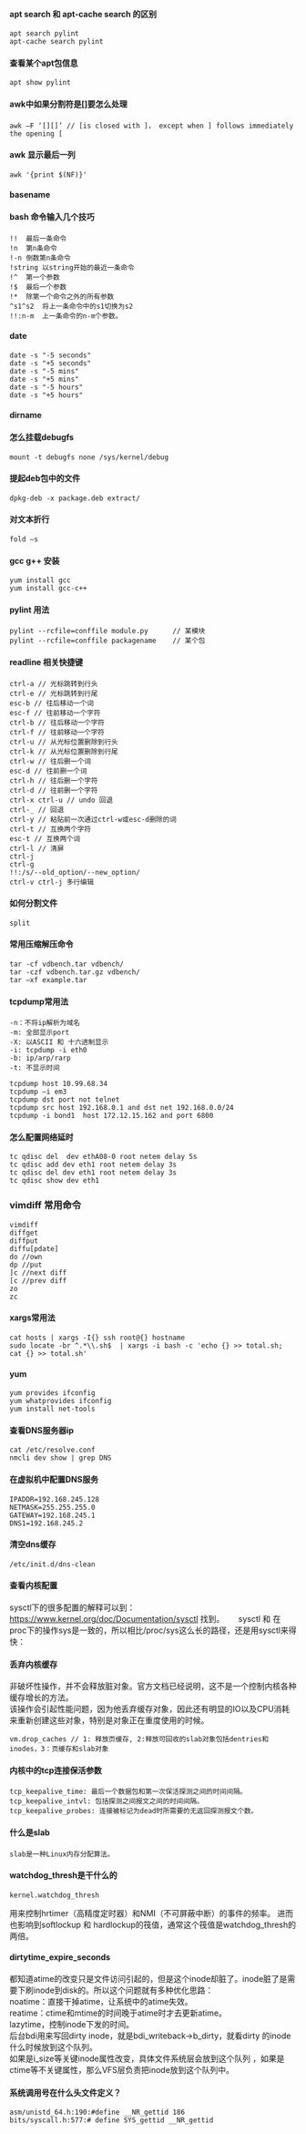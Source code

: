 #### apt search 和 apt-cache search 的区别
    
    apt search pylint
    apt-cache search pylint

#### 查看某个apt包信息

    apt show pylint

#### awk中如果分割符是[]要怎么处理

    awk –F ‘[][]’ // [is closed with ]， except when ] follows immediately the opening [

#### awk 显示最后一列

    awk '{print $(NF)}'
    
#### basename
    
#### bash 命令输入几个技巧

    !!	最后一条命令
    !n	第n条命令
    !-n	倒数第n条命令
    !string	以string开始的最近一条命令
    !^	第一个参数
    !$	最后一个参数
    !*	除第一个命令之外的所有参数
    ^s1^s2	将上一条命令中的s1切换为s2
    !!:n-m	上一条命令的n-m个参数。
 
 #### date 
 
    date -s "-5 seconds"
    date -s "+5 seconds"
    date -s "-5 mins"
    date -s "+5 mins"
    date -s "-5 hours"
    date -s "+5 hours"

#### dirname

#### 怎么挂载debugfs

    mount -t debugfs none /sys/kernel/debug

#### 提起deb包中的文件

    dpkg-deb -x package.deb extract/
   
#### 对文本折行
 
    fold –s
 
#### gcc g++ 安装

    yum install gcc
    yum install gcc-c++


#### pylint 用法
    
    pylint --rcfile=conffile module.py      // 某模块
    pylint --rcfile=conffile packagename    // 某个包

    
#### readline 相关快捷键

    ctrl-a // 光标跳转到行头
    ctrl-e // 光标跳转到行尾
    esc-b // 往后移动一个词
    esc-f // 往前移动一个字符
    ctrl-b // 往后移动一个字符
    ctrl-f // 往前移动一个字符
    ctrl-u // 从光标位置删除到行头
    ctrl-k // 从光标位置删除到行尾
    ctrl-w // 往后删一个词
    esc-d // 往前删一个词
    ctrl-h // 往后删一个字符
    ctrl-d // 往前删一个字符
    ctrl-x ctrl-u // undo 回退
    ctrl-_ // 回退
    ctrl-y // 粘贴前一次通过ctrl-w或esc-d删除的词
    ctrl-t // 互换两个字符
    esc-t // 互换两个词
    ctrl-l // 清屏
    ctrl-j
    ctrl-g
    !!:/s/--old_option/--new_option/
    ctrl-v ctrl-j 多行编辑

#### 如何分割文件

    split
    
#### 常用压缩解压命令

    tar -cf vdbench.tar vdbench/
    tar -czf vdbench.tar.gz vdbench/
    tar –xf example.tar
    
#### tcpdump常用法

    -n：不将ip解析为域名
    -m: 全部显示port
    -X: 以ASCII 和 十六进制显示
    -i: tcpdump -i eth0
    -b: ip/arp/rarp
    -t: 不显示时间

    tcpdump host 10.99.68.34
    tcpdump –i em3
    tcpdump dst port not telnet
    tcpdump src host 192.168.0.1 and dst net 192.168.0.0/24
    tcpdump -i bond1  host 172.12.15.162 and port 6800


#### 怎么配置网络延时

    tc qdisc del  dev ethA08-0 root netem delay 5s
    tc qdisc add dev eth1 root netem delay 3s
    tc qdisc del dev eth1 root netem delay 3s
    tc qdisc show dev eth1
    
 ### vimdiff 常用命令
 
    vimdiff
    diffget
    diffput
    diffu[pdate]
    do //own
    dp //put
    ]c //next diff
    [c //prev diff
    zo
    zc
    
#### xargs常用法
    
    cat hosts | xargs -I{} ssh root@{} hostname
    sudo locate -br ^.*\\.sh$  | xargs -i bash -c 'echo {} >> total.sh; cat {} >> total.sh'

#### yum

    yum provides ifconfig
    yum whatprovides ifconfig
    yum install net-tools

#### 查看DNS服务器ip

    cat /etc/resolve.conf
    nmcli dev show | grep DNS

#### 在虚拟机中配置DNS服务

    IPADDR=192.168.245.128
    NETMASK=255.255.255.0
    GATEWAY=192.168.245.1
    DNS1=192.168.245.2
    
#### 清空dns缓存

    /etc/init.d/dns-clean
    
#### 查看内核配置 

sysctl下的很多配置的解释可以到：https://www.kernel.org/doc/Documentation/sysctl 找到。　　
sysctl 和 在proc下的操作sys是一致的，所以相比/proc/sys这么长的路径，还是用sysctl来得快：　　

#### 丢弃内核缓存 

非破坏性操作，并不会释放脏对象。官方文档已经说明，这不是一个控制内核各种缓存增长的方法。  
该操作会引起性能问题，因为他丢弃缓存对象，因此还有明显的IO以及CPU消耗来重新创建这些对象，特别是对象正在重度使用的时候。

    vm.drop_caches // 1: 释放页缓存, 2:释放可回收的slab对象包括dentries和inodes，3：页缓存和slab对象
    
#### 内核中的tcp连接保活参数

    tcp_keepalive_time: 最后一个数据包和第一次保活探测之间的时间间隔。
    tcp_keepalive_intvl: 包括探测之间报文之间的时间间隔。
    tcp_keepalive_probes: 连接被标记为dead时所需要的无返回探测报文个数。

#### 什么是slab

    slab是一种Linux内存分配算法。

#### watchdog_thresh是干什么的

    kernel.watchdog_thresh

用来控制hrtimer（高精度定时器）和NMI（不可屏蔽中断）的事件的频率。
进而也影响到softlockup 和 hardlockup的筏值，通常这个筏值是watchdog_thresh的两倍。

#### dirtytime_expire_seconds

都知道atime的改变只是文件访问引起的，但是这个inode却脏了。inode脏了是需要下刷inode到disk的。所以这个问题就有多种优化思路：  
noatime：直接干掉atime，让系统中的atime失效。  
reatime：ctime和mtime的时间晚于atime时才去更新atime。  
lazytime，控制inode下发的时间。  
后台bdi用来写回dirty inode，就是bdi_writeback->b_dirty，就看dirty 的inode什么时候放到这个队列。  
如果是i_size等关键inode属性改变，具体文件系统层会放到这个队列 ，如果是ctime等不关键属性，那么VFS层负责把inode放到这个队列中。  


#### 系统调用号在什么头文件定义？
    
    asm/unistd_64.h:190:#define __NR_gettid 186
    bits/syscall.h:577:# define SYS_gettid __NR_gettid  
